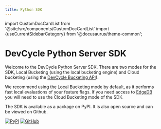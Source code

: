 ```yaml
---
title: Python SDK
---
```


import CustomDocCardList from '@site/src/components/CustomDocCardList'
import {useCurrentSidebarCategory} from '@docusaurus/theme-common';

# DevCycle Python Server SDK

Welcome to the DevCycle Python Server SDK. There are two modes for the SDK, Local Bucketing (using the local bucketing engine) and Cloud bucketing (using the [DevCycle Bucketing API](/bucketing-api/#tag/Bucketing-API)).

We recommend using the Local Bucketing mode by default, as it performs fast local evaluations of your feature flags.
If you need access to [EdgeDB](https://docs.devcycle.com/platform/feature-flags/targeting/edgedb) you will need to use the Cloud Bucketing mode of the SDK.

<CustomDocCardList items={useCurrentSidebarCategory().items} columnWidth={6} />

The SDK is available as a package on PyPI. It is also open source and can be viewed on Github.

[![PyPI](https://badgen.net/pypi/v/devcycle-python-server-sdk)](https://pypi.org/project/devcycle-python-server-sdk/)
[![GitHub](https://img.shields.io/github/stars/devcyclehq/python-server-sdk.svg?style=social&label=Star&maxAge=2592000)](https://github.com/DevCycleHQ/python-server-sdk)



